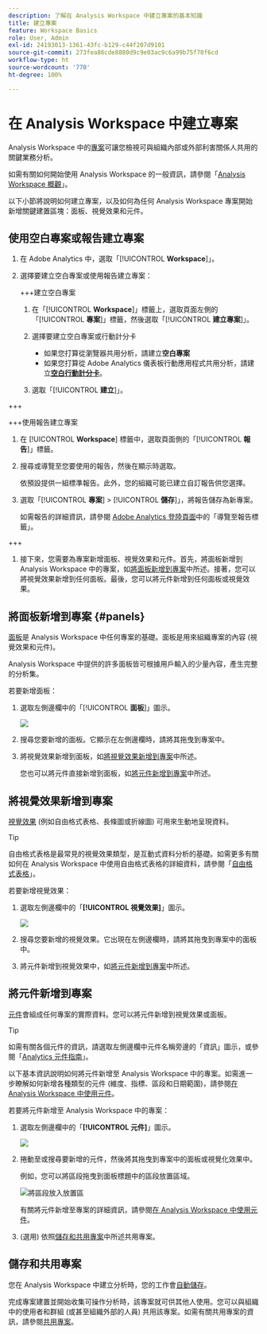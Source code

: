 ```yaml
---
description: 了解在 Analysis Workspace 中建立專案的基本知識
title: 建立專案
feature: Workspace Basics
role: User, Admin
exl-id: 24193013-1361-43fc-b129-c44f207d9101
source-git-commit: 273fea86cde8880d9c9e03ac9c6a99b75f70f6cd
workflow-type: ht
source-wordcount: '770'
ht-degree: 100%

---
```


# 在 Analysis Workspace 中建立專案

Analysis Workspace 中的[專案](/help/analyze/analysis-workspace/build-workspace-project/freeform-overview.md)可讓您檢視可與組織內部或外部利害關係人共用的關鍵業務分析。

如需有關如何開始使用 Analysis Workspace 的一般資訊，請參閱「[Analysis Workspace 概觀](/help/analyze/analysis-workspace/home.md)」。

以下小節將說明如何建立專案，以及如何為任何 Analysis Workspace 專案開始新增關鍵建置區塊：面板、視覺效果和元件。

## 使用空白專案或報告建立專案

1. 在 Adobe Analytics 中，選取「[!UICONTROL **Workspace**]」。

1. 選擇要建立空白專案或使用報告建立專案：

   +++建立空白專案

   1. 在「[!UICONTROL **Workspace**]」標籤上，選取頁面左側的「[!UICONTROL **專案**]」標籤，然後選取「[!UICONTROL **建立專案**]」。

   1. 選擇要建立空白專案或行動計分卡

      * 如果您打算從瀏覽器共用分析，請建立&#x200B;**空白專案**
      * 如果您打算從 Adobe Analytics 儀表板行動應用程式共用分析，請建立&#x200B;[**空白行動計分卡**](/help/analyze/mobile-app/curator.md)。

   1. 選取「[!UICONTROL **建立**]」。

+++

   +++使用報告建立專案

   1. 在 [!UICONTROL **Workspace**] 標籤中，選取頁面側的「[!UICONTROL **報告**]」標籤。

   1. 搜尋或導覽至您要使用的報告，然後在顯示時選取。

      依預設提供一組標準報告。此外，您的組織可能已建立自訂報告供您選擇。

   1. 選取「[!UICONTROL **專案**] > [!UICONTROL **儲存**]」，將報告儲存為新專案。

      如需報告的詳細資訊，請參閱 [Adobe Analytics 登陸頁面](/help/analyze/landing.md)中的「導覽至報告標籤」。

+++

1. 接下來，您需要為專案新增面板、視覺效果和元件。首先，將面板新增到 Analysis Workspace 中的專案，如[將面板新增到專案](#add-panels-to-the-project)中所述。接著，您可以將視覺效果新增到任何面板。最後，您可以將元件新增到任何面板或視覺效果。

## 將面板新增到專案 {#panels}

[面板](https://experienceleague.adobe.com/docs/analytics/analyze/analysis-workspace/panels/panels.html)是 Analysis Workspace 中任何專案的基礎。面板是用來組織專案的內容 (視覺效果和元件)。

Analysis Workspace 中提供的許多面板皆可根據用戶輸入的少量內容，產生完整的分析集。

若要新增面板：

1. 選取左側邊欄中的「[!UICONTROL **面板**]」圖示。

   ![](assets/build-panels.png)

1. 搜尋您要新增的面板。它顯示在左側邊欄時，請將其拖曳到專案中。

1. 將視覺效果新增到面板，如[將視覺效果新增到專案](#add-visualizations-to-the-project)中所述。

   您也可以將元件直接新增到面板，如[將元件新增到專案](#add-components-to-the-project)中所述。

## 將視覺效果新增到專案

[視覺效果](https://experienceleague.adobe.com/docs/analytics/analyze/analysis-workspace/visualizations/freeform-analysis-visualizations.html) (例如自由格式表格、長條圖或折線圖) 可用來生動地呈現資料。

>[!TIP]
>
>自由格式表格是最常見的視覺效果類型，是互動式資料分析的基礎。如需更多有關如何在 Analysis Workspace 中使用自由格式表格的詳細資料，請參閱「[自由格式表格](/help/analyze/analysis-workspace/visualizations/freeform-table/freeform-table.md)」。

若要新增視覺效果：

1. 選取左側邊欄中的「**[!UICONTROL 視覺效果]**」圖示。

   ![](assets/build-visualizations.png)

1. 搜尋您要新增的視覺效果。它出現在左側邊欄時，請將其拖曳到專案中的面板中。

1. 將元件新增到視覺效果中，如[將元件新增到專案](#add-components-to-the-project)中所述。

## 將元件新增到專案

[元件](/help/analyze/analysis-workspace/components/analysis-workspace-components.md)會組成任何專案的實際資料。您可以將元件新增到視覺效果或面板。

>[!TIP]
>
>如需有關各個元件的資訊，請選取左側邊欄中元件名稱旁邊的「資訊」圖示，或參閱「[Analytics 元件指南](/help/components/home.md)」。

以下基本資訊說明如何將元件新增至 Analysis Workspace 中的專案。如需進一步瞭解如何新增各種類型的元件 (維度、指標、區段和日期範圍)，請參閱[在 Analysis Workspace 中使用元件](/help/analyze/analysis-workspace/components/use-components-in-workspace.md)。

若要將元件新增至 Analysis Workspace 中的專案：

1. 選取左側邊欄中的「**[!UICONTROL 元件]**」圖示。

   ![](assets/build-components.png)

1. 捲動至或搜尋要新增的元件，然後將其拖曳到專案中的面板或視覺化效果中。

   例如，您可以將區段拖曳到面板標題中的區段放置區域。

   ![將區段放入放置區](assets/segment-dropzone.png)

   有關將元件新增至專案的詳細資訊，請參閱[在 Analysis Workspace 中使用元件](/help/analyze/analysis-workspace/components/use-components-in-workspace.md)。

1. (選用) 依照[儲存和共用專案](#save-and-share-the-project)中所述共用專案。

## 儲存和共用專案

您在 Analysis Workspace 中建立分析時，您的工作會[自動儲存](/help/analyze/analysis-workspace/build-workspace-project/save-projects.md)。

完成專案建置並開始收集可操作分析時，該專案就可供其他人使用。您可以與組織中的使用者和群組 (或甚至組織外部的人員) 共用該專案。如需有關共用專案的資訊，請參閱[共用專案](/help/analyze/analysis-workspace/curate-share/share-projects.md)。
